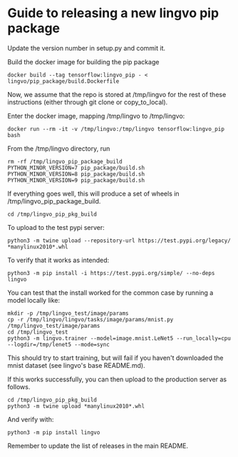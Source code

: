 # Guide to releasing a new lingvo pip package

Update the version number in setup.py and commit it.

Build the docker image for building the pip package

```
docker build --tag tensorflow:lingvo_pip - < lingvo/pip_package/build.Dockerfile
```

Now, we assume that the repo is stored at /tmp/lingvo for the rest of these
instructions (either through git clone or copy_to_local).

Enter the docker image, mapping /tmp/lingvo to /tmp/lingvo:

```
docker run --rm -it -v /tmp/lingvo:/tmp/lingvo tensorflow:lingvo_pip bash
```

From the /tmp/lingvo directory, run

```
rm -rf /tmp/lingvo_pip_package_build
PYTHON_MINOR_VERSION=7 pip_package/build.sh
PYTHON_MINOR_VERSION=8 pip_package/build.sh
PYTHON_MINOR_VERSION=9 pip_package/build.sh
```

If everything goes well, this will produce a set of wheels in
/tmp/lingvo_pip_package_build.

```
cd /tmp/lingvo_pip_pkg_build
```

To upload to the test pypi server:

```
python3 -m twine upload --repository-url https://test.pypi.org/legacy/ *manylinux2010*.whl
```

To verify that it works as intended:

```
python3 -m pip install -i https://test.pypi.org/simple/ --no-deps lingvo
```

You can test that the install worked for the common case by running a model
locally like:

```
mkdir -p /tmp/lingvo_test/image/params
cp -r /tmp/lingvo/lingvo/tasks/image/params/mnist.py /tmp/lingvo_test/image/params
cd /tmp/lingvo_test
python3 -m lingvo.trainer --model=image.mnist.LeNet5 --run_locally=cpu --logdir=/tmp/lenet5 --mode=sync
```

This should try to start training, but will fail if you haven't downloaded the
mnist dataset (see lingvo's base README.md).

If this works successfully, you can then upload to the production server as
follows.

```
cd /tmp/lingvo_pip_pkg_build
python3 -m twine upload *manylinux2010*.whl
```

And verify with:

```
python3 -m pip install lingvo
```

Remember to update the list of releases in the main README.
